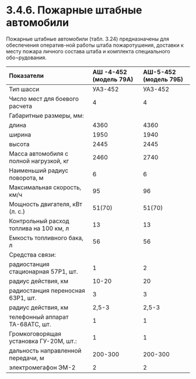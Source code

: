 # 3.4.6. Пожарные штабные автомобили

Пожарные штабные автомобили \(табл. 3.24\) предназначены для обеспечения оператив-ной работы штаба пожаротушения, доставки к месту пожара личного состава штаба и комплекта специального обо¬рудования.

| Показатели | АШ -4-452 \(модель 79А\) | АШ-5-452 \(модель 79Б\) |
| :--- | :--- | :--- |
| Тип шасси | УАЗ-452 | УАЗ-452 |
| Число мест для боевого расчета | 4 | 4 |
| Габаритные размеры, мм: |  |  |
|     длина | 4360 | 4360 |
|     ширина | 1950 | 1940 |
|     высота | 2445 | 2445 |
| Масса автомобиля с полной нагрузкой, кг | 2460 | 2740 |
| Наименьший радиус поворота, м | 6 | 6 |
| Максимальная скорость, км/ч | 95 | 96 |
| Мощность двигателя, кВт \(л. с.\) | 51\(70\) | 51\(70\) |
| Контрольный расход топлива на 100 км, л | 13 | 13 |
| Емкость топливного бака, л | 56 | 56 |
| Средства связи: |  |  |
| радиостанция стационарная 57Р1, шт. | 1 | 2 |
| радиус действия, км | 10-20 | 20 |
| радиостанция переносная 63P1, шт. | 3 | 3 |
| радиус действия, км | 2,5-3 | 2,5-3 |
| телефонный аппарат ТА-68АТС, шт. | 1 | 1 |
| Громкоговорящая установка ГУ-20М, шт.: | 1 | 1 |
| дальность направленной передачи, м | 200-300 | 200-300 |
| электромегафон ЭМ-2 | 2 | 2 |

